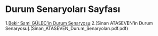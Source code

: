 # Durum Senaryoları Sayfası
1.[Bekir Sami GÜLEÇ'in Durum Senaryosu](Bekir_Sami_GULEC_Durum_Senaryolar.pdf)
2.[Sinan ATASEVEN'in Durum Senaryosu].(Sinan_ATASEVEN_Durum_Senaryoları.pdf.pdf)
